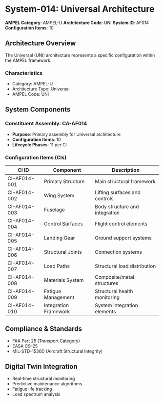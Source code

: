 # System-014: Universal Architecture

**AMPEL Category**: AMPEL-U
**Architecture Code**: UNI
**System ID**: AF014
**Configuration Items**: 10

## Architecture Overview

The Universal (UNI) architecture represents a specific configuration within the AMPEL framework.

### Characteristics
- Category: AMPEL-U
- Architecture Type: Universal
- AMPEL Code: UNI

## System Components

### Constituent Assembly: CA-AF014
- **Purpose**: Primary assembly for Universal architecture
- **Configuration Items**: 10
- **Lifecycle Phases**: 11 per CI

### Configuration Items (CIs)

| CI ID | Component | Description |
|-------|-----------|-------------|
| CI-AF014-001 | Primary Structure | Main structural framework |
| CI-AF014-002 | Wing System | Lifting surfaces and controls |
| CI-AF014-003 | Fuselage | Body structure and integration |
| CI-AF014-004 | Control Surfaces | Flight control elements |
| CI-AF014-005 | Landing Gear | Ground support systems |
| CI-AF014-006 | Structural Joints | Connection systems |
| CI-AF014-007 | Load Paths | Structural load distribution |
| CI-AF014-008 | Materials System | Composite/metal structures |
| CI-AF014-009 | Fatigue Management | Structural health monitoring |
| CI-AF014-010 | Integration Framework | System integration elements |

## Compliance & Standards
- FAA Part 25 (Transport Category)
- EASA CS-25
- MIL-STD-1530D (Aircraft Structural Integrity)

## Digital Twin Integration
- Real-time structural monitoring
- Predictive maintenance algorithms
- Fatigue life tracking
- Load spectrum analysis
